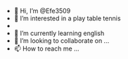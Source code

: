 - 👋 Hi, I’m @Efe3509
- 👀 I’m interested in a play table tennis
- 
- 🌱 I’m currently learning english 
- 💞️ I’m looking to collaborate on ...
- 📫 How to reach me ...

<!---
Efe3509/Efe3509 is a ✨ special ✨ repository because its `README.md` (this file) appears on your GitHub profile.
You can click the Preview link to take a look at your changes.
--->
